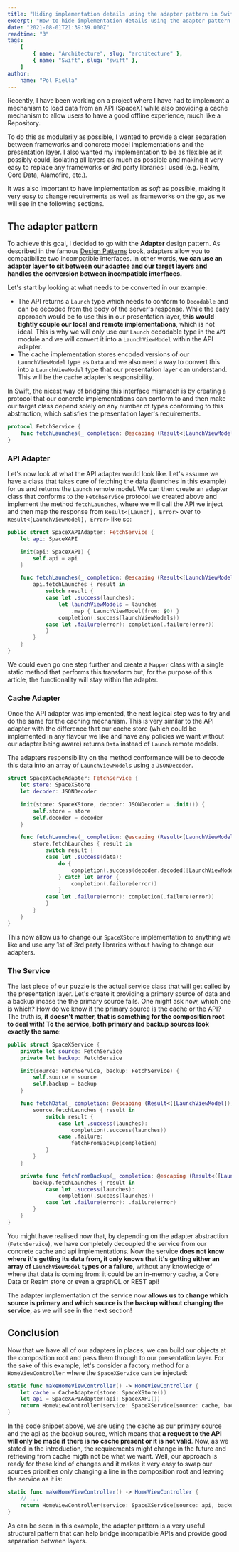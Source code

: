 ```yaml
---
title: "Hiding implementation details using the adapter pattern in Swift"
excerpt: "How to hide implementation details using the adapter pattern and decoupling multiple layers of an application, making it easy to test and adapt."
date: "2021-08-01T21:39:39.000Z"
readtime: "3"
tags:
    [
        { name: "Architecture", slug: "architecture" },
        { name: "Swift", slug: "swift" },
    ]
author:
    name: "Pol Piella"
---
```


Recently, I have been working on a project where I have had to implement a mechanism to load data from an API (SpaceX) while also providing a cache mechanism to allow users to have a good offline experience, much like a Repository.

To do this as modularily as possible, I wanted to provide a clear separation between frameworks and concrete model implementations and the presentation layer. I also wanted my implementation to be as flexible as it possibly could, isolating all layers as much as possible and making it very easy to replace any frameworks or 3rd party libraries I used (e.g. Realm, Core Data, Alamofire, etc.).

It was also important to have implementation as _soft_ as possible, making it very easy to change requirements as well as frameworks on the go, as we will see in the following sections.

## The adapter pattern

To achieve this goal, I decided to go with the **Adapter** design pattern. As described in the famous [Design Patterns](https://www.amazon.co.uk/Design-patterns-elements-reusable-object-oriented/dp/0201633612) book, adapters allow you to compatibilize two incompatible interfaces. In other words, **we can use an adapter layer to sit between our adaptee and our target layers and handles the conversion between incompatible interfaces.**

Let's start by looking at what needs to be converted in our example:

-   The API returns a `Launch` type which needs to conform to `Decodable` and can be decoded from the body of the server's response. While the easy approach would be to use this in our presentation layer, **this would tightly couple our local and remote implementations**, which is not ideal. This is why we will only use our `Launch` decodable type in the `API` module and we will convert it into a `LaunchViewModel` within the API adapter.
-   The cache implementation stores encoded versions of our `LaunchViewModel` type as `Data` and we also need a way to convert this into a `LaunchViewModel` type that our presentation layer can understand. This will be the cache adapter's responsibility.

In Swift, the nicest way of bridging this interface mismatch is by creating a protocol that our concrete implementations can conform to and then make our target class depend solely on any number of types conforming to this abstraction, which satisfies the presentation layer's requirements.

```swift
protocol FetchService {
    func fetchLaunches(_ completion: @escaping (Result<[LaunchViewModel], Error>) -> Void)
}
```

### API Adapter

Let's now look at what the API adapter would look like. Let's assume we have a class that takes care of fetching the data (launches in this example) for us and returns the `Launch` remote model. We can then create an adapter class that conforms to the `FetchService` protocol we created above and implement the method `fetchLaunches`, where we will call the API we inject and then map the response from `Result<[Launch], Error>` over to `Result<[LaunchViewModel], Error>` like so:

```swift
public struct SpaceXAPIAdapter: FetchService {
    let api: SpaceXAPI

    init(api: SpaceXAPI) {
        self.api = api
    }

    func fetchLaunches(_ completion: @escaping (Result<[LaunchViewModel], Error>) -> Void) {
        api.fetchLaunches { result in
            switch result {
            case let .success(launches):
                let launchViewModels = launches
                    .map { LaunchViewModel(from: $0) }
                completion(.success(launchViewModels))
            case let .failure(error): completion(.failure(error))
            }
        }
    }
}
```

We could even go one step further and create a `Mapper` class with a single static method that performs this transform but, for the purpose of this article, the functionality will stay within the adapter.

### Cache Adapter

Once the API adapter was implemented, the next logical step was to try and do the same for the caching mechanism. This is very similar to the API adapter with the difference that our cache store (which could be implemented in any flavour we like and have any policies we want without our adapter being aware) returns `Data` instead of `Launch` remote models.

The adapters responsibility on the method conformance will be to decode this data into an array of `LaunchViewModel`s using a `JSONDecoder`.

```swift
struct SpaceXCacheAdapter: FetchService {
    let store: SpaceXStore
    let decoder: JSONDecoder

    init(store: SpaceXStore, decoder: JSONDecoder = .init()) {
        self.store = store
        self.decoder = decoder
    }

    func fetchLaunches(_ completion: @escaping (Result<[LaunchViewModel], Error>) -> Void) {
        store.fetchLaunches { result in
            switch result {
            case let .success(data):
                do {
                    completion(.success(decoder.decoded([LaunchViewModel].self, data)))
                } catch let error {
                    completion(.failure(error))
                }
            case let .failure(error): completion(.failure(error))
            }
        }
    }
}
```

This now allow us to change our `SpaceXStore` implementation to anything we like and use any 1st of 3rd party libraries without having to change our adapters.

### The Service

The last piece of our puzzle is the actual service class that will get called by the presentation layer. Let's create it providing a primary source of data and a backup incase the the primary source fails. One might ask now, which one is which? How do we know if the primary source is the cache or the API? The truth is, **it doesn't matter, that is something for the composition root to deal with! To the service, both primary and backup sources look exactly the same**:

```swift
public struct SpaceXService {
    private let source: FetchService
    private let backup: FetchService

    init(source: FetchService, backup: FetchService) {
        self.source = source
        self.backup = backup
    }

    func fetchData(_ completion: @escaping (Result<([LaunchViewModel]), Error>) -> Void) {
        source.fetchLaunches { result in
            switch result {
                case let .success(launches):
                    completion(.success(launches))
                case .failure:
                    fetchFromBackup(completion)
            }
        }
    }

    private func fetchFromBackup(_ completion: @escaping (Result<([LaunchViewModel]), Error>) -> Void) {
        backup.fetchLaunches { result in
            case let .success(launches):
                completion(.success(launches))
            case let .failure(error): .failure(error)
        }
    }
}
```

You might have realised now that, by depending on the adapter abstraction (`FetchService`), we have completely decoupled the service from our concrete cache and api implementations. Now the service **does not know where it's getting its data from, it only knows that it's getting either an array of `LaunchViewModel` types or a failure**, without any knowledge of where that data is coming from: it could be an in-memory cache, a Core Data or Realm store or even a graphQL or REST api!

The adapter implementation of the service now **allows us to change which source is primary and which source is the backup without changing the service**, as we will see in the next section!

## Conclusion

Now that we have all of our adapters in places, we can build our objects at the composition root and pass them through to our presentation layer. For the sake of this example, let's consider a factory method for a `HomeViewController` where the `SpaceXService` can be injected:

```swift
static func makeHomeViewController() -> HomeViewController {
    let cache = CacheAdapter(store: SpaceXStore())
    let api = SpaceXAPIAdapter(api: SpaceXAPI())
    return HomeViewController(service: SpaceXService(source: cache, backup: api))
}
```

In the code snippet above, we are using the cache as our primary source and the api as the backup source, which means that **a request to the API will only be made if there is no cache present or it is not valid**. Now, as we stated in the introduction, the requirements might change in the future and retrieving from cache migth not be what we want. Well, our approach is ready for these kind of changes and it makes it very easy to swap our sources priorities only changing a line in the composition root and leaving the service as it is:

```swift
static func makeHomeViewController() -> HomeViewController {
    // ...
    return HomeViewController(service: SpaceXService(source: api, backup: cache))
}
```

As can be seen in this example, the adapter pattern is a very useful structural pattern that can help bridge incompatible APIs and provide good separation between layers.
